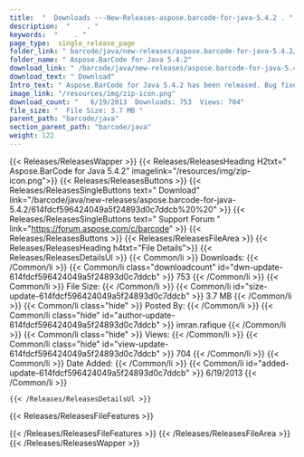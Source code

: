 ```yaml
---
title:  "  Downloads ---New-Releases-aspose.barcode-for-java-5.4.2 . " 
description:  "    . " 
keywords:  "    . " 
page_type:  single_release_page
folder_link: " barcode/java/new-releases/aspose.barcode-for-java-5.4.2/"
folder_name: " Aspose.BarCode for Java 5.4.2"
download_link: " /barcode/java/new-releases/aspose.barcode-for-java-5.4.2/614fdcf596424049a5f24893d0c7ddcb"
download_text: " Download"
Intro_text: " Aspose.BarCode for Java 5.4.2 has been released. Bug fixes provided in this vers..."
image_link: "/resources/img/zip-icon.png"
download_count: "   6/19/2013  Downloads: 753  Views: 704"
file_size: "  File Size: 3.7 MB "
parent_path: "barcode/java"
section_parent_path: "barcode/java"
weight: 122
---
```


{{< Releases/ReleasesWapper >}}
  {{< Releases/ReleasesHeading H2txt=" Aspose.BarCode for Java 5.4.2" imagelink="/resources/img/zip-icon.png">}}
  {{< Releases/ReleasesButtons >}}
    {{< Releases/ReleasesSingleButtons text=" Download" link="/barcode/java/new-releases/aspose.barcode-for-java-5.4.2/614fdcf596424049a5f24893d0c7ddcb%20%20" >}}
    {{< Releases/ReleasesSingleButtons text=" Support Forum " link="https://forum.aspose.com/c/barcode" >}}
  {{< Releases/ReleasesButtons >}}
  {{< Releases/ReleasesFileArea >}}
    {{< Releases/ReleasesHeading h4txt="File Details">}}
    {{< Releases/ReleasesDetailsUl >}}
            {{< Common/li  >}} Downloads: {{< /Common/li >}} 
      {{< Common/li class="downloadcount" id="dwn-update-614fdcf596424049a5f24893d0c7ddcb" >}} 753 {{< /Common/li >}} 
      {{< Common/li  >}} File Size: {{< /Common/li >}} 
      {{< Common/li id="size-update-614fdcf596424049a5f24893d0c7ddcb" >}} 3.7 MB {{< /Common/li >}} 
      {{< Common/li  class="hide" >}} Posted By: {{< /Common/li >}} 
      {{< Common/li class="hide" id="author-update-614fdcf596424049a5f24893d0c7ddcb" >}} imran.rafique {{< /Common/li >}} 
      {{< Common/li class="hide"  >}} Views: {{< /Common/li >}} 
      {{< Common/li class="hide" id="view-update-614fdcf596424049a5f24893d0c7ddcb" >}} 704 {{< /Common/li >}} 
      {{< Common/li  >}} Date Added: {{< /Common/li >}} 
      {{< Common/li id="added-update-614fdcf596424049a5f24893d0c7ddcb" >}} 6/19/2013 {{< /Common/li >}} 

    {{< /Releases/ReleasesDetailsUl >}}

  {{< Releases/ReleasesFileFeatures >}}
      
  {{< /Releases/ReleasesFileFeatures >}}
 {{< /Releases/ReleasesFileArea >}}
{{< /Releases/ReleasesWapper >}}


